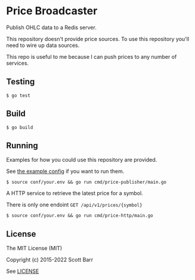 # Price Broadcaster

Publish OHLC data to a Redis server.

This repository doesn't provide price sources. To use this repository you'll need to wire up data
sources.

This repo is useful to me because I can push prices to any number of services.

## Testing

```
$ go test
```

## Build

```
$ go build
```

## Running

Examples for how you could use this repository are provided.

See [the example config](conf/dev.env.example) if you want to run them.


```
$ source conf/your.env && go run cmd/price-publisher/main.go
```

A HTTP service to retrieve the latest price for a symbol.

There is only one endoint `GET /api/v1/prices/{symbol}`

```
$ source conf/your.env && go run cmd/price-http/main.go
```

## License

The MIT License (MIT)

Copyright (c) 2015-2022 Scott Barr

See [LICENSE](LICENSE)
